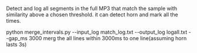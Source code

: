Detect and log all segments in the full MP3 that match the sample with similarity above a chosen threshold.
it can detect horn and mark all the times.

python merge_intervals.py --input_log match_log.txt --output_log logall.txt --gap_ms 3000 
merg the all lines within 3000ms to one line(assuming horn lasts 3s)
